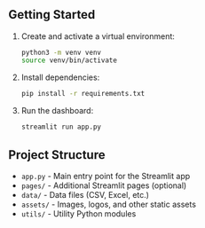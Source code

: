 #

## Getting Started

1. Create and activate a virtual environment:
   ```bash
   python3 -m venv venv
   source venv/bin/activate
   ```
2. Install dependencies:
   ```bash
   pip install -r requirements.txt
   ```
3. Run the dashboard:
   ```bash
   streamlit run app.py
   ```

## Project Structure

- `app.py` - Main entry point for the Streamlit app
- `pages/` - Additional Streamlit pages (optional)
- `data/` - Data files (CSV, Excel, etc.)
- `assets/` - Images, logos, and other static assets
- `utils/` - Utility Python modules 
